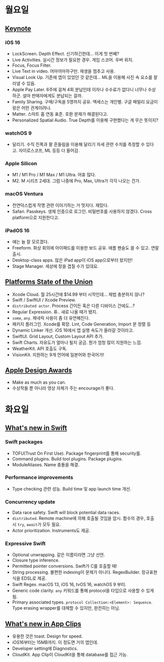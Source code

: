 # 월요일

## [Keynote](https://developer.apple.com/wwdc22/101)
### iOS 16
- LockScreen. Depth Effect. 신기하긴한데... 이게 첫 번째?
- Live Activities. 실시간 정보가 필요한 경우. 게임 스코어. 우버 위치.
- Focus, Focus Filter.
- Live Text in video. 어마어마하구만. 재생을 멈추고 사용.
- Visual Look Up. 기존에 앱이 있었던 것 같은데... ML을 이용해 사진 속 요소를 잘라낼 수 있음.
- Apple Pay Later. 6주에 걸쳐 4회 분납인데 이자나 수수료가 없다니 너무나 수상하군. 설마 판매자에게도 분납되는 걸까.
- Family Sharing. 구매/구독을 5명까지 공유. 액세스는 개인별. 구글 패밀리 요금이랑은 어떤 관계이려나.
- Matter. 스마트 홈 연동 표준. 호환 문제가 해결된다고.
- Personalized Spatial Audio. True Depth를 이용해 구현했다는 게 무슨 뜻이지?
### watchOS 9
- 달리기. 수직 진폭과 팔 흔들림을 이용해 달리기 자세 관련 수치를 측정할 수 있다고. 자이로스코프, ML 등등 다 들어감.
### Apple Silicon
- M1 / M1 Pro / M1 Max / M1 Ultra. 어휴 많다.
- M2. M 시리즈 2세대. 그럼 나중에 Pro, Max, Ultra가 각각 나오는 건가.
### macOS Ventura
- 천연덕스럽게 작명 관련 이야기하는 거 멋지다. 재밌다.
- Safari. Passkeys. 생체 인증으로 로그인. 비밀번호를 사용하지 않겠다. Cross platform으로 지원한다고.
### iPadOS 16
- 얘는 늘 잘 모르겠다.
- Freeform. 화상 회의에 아이패드를 이용한 보드 공유. 애플 펜슬도 쓸 수 있고. 연말 출시.
- Desktop-class apps. 많은 iPad app이 iOS app으로부터 왔지만!
- Stage Manager. 세상에 창을 겹칠 수가 있대요.

## [Platforms State of the Union](https://developer.apple.com/wwdc22/102)
- Xcode Cloud. 월 25시간에 $14.99 부터 시작인데... 제법 충분하지 않나?
- Swift / SwiftUI / Xcode Preview. 
- `distributed actor`. Process 간이든 혹은 다른 디바이스 간에도...?
- Regular Expression. 퓨.. 새로 나올 때가 됐지.
- `some`, `any`. 제네릭 사용이 좀 더 유연해진다.
- 패키지 플러그인. Xcode를 확장. Lint, Code Generation, Import 문 정렬 등
- Dynamic Linker 개선. iOS 16에서 앱 실행 속도가 올라갈 것이라고.
- SwiftUI. Grid Layout, Custom Layout API 추가.
- Swift Charts. 자유도가 얼마나 될지 궁금. 뭔가 엄청 많이 지원하는 느낌.
- WeatherKit. API 호출도 구독.
- VisionKit. 지원하는 9개 언어에 일본어와 한국어가!

## [Apple Design Awards](https://developer.apple.com/wwdc22/103)
- Make as much as you can.
- 수상작들 뿐 아니라 영상 자체가 주는 encourage가 좋다.

# 화요일

## [What's new in Swift](https://developer.apple.com/wwdc22/110354)
### Swift packages
- TOFU(Trust On First Use). Package fingerprint를 통해 security를.
- Command plugins. Build tool plugins. Package plugins.
- ModuleAliases. Name 충돌을 해결.
### Performance improvements
- Type checking 관련 성능. Build time 및 app launch time 개선.
### Concurrency update
- Data race safety. Swift will block potential data races.
- `distributed`. Remote machine에 의해 호출될 것임을 암시. 함수의 경우, 호출 시 `try`, `await`가 모두 필요.
- Actor prioritization. Instruments도 제공. 
### Expressive Swift
- Optional unwrapping. 같은 이름이라면 그냥 선언. 
- Closure type inference.
- Permitted pointer conversions. Swift가 C를 호출할 때!
- String processing. 불편한 indexing이 문제가 아니다. RegexBuilder. 정규표현식을 EDSL로 제공.
- Swift Regex. macOS 13, iOS 16, tvOS 16, watchOS 9 부터.
- Generic code clarity. `any` 키워드를 통해 protocol을 타입으로 사용할 수 있게 됨.
- Primary associated types. `protocol Collection:<Element>: Sequence`. Type erasing wrapper를 대체할 수 있지만, 완전히는 아님.

## [What's new in App Clips](https://developer.apple.com/wwdc22/10097)
- 유용한 것은 toast. Design for speed.
- iOS16부터는 15MB까지. 이 정도면 거의 앱인데.
- Developer setting에 Diagnostics.
- CloudKit. App Clip이 CloudKit을 통해 database를 접근 가능.
